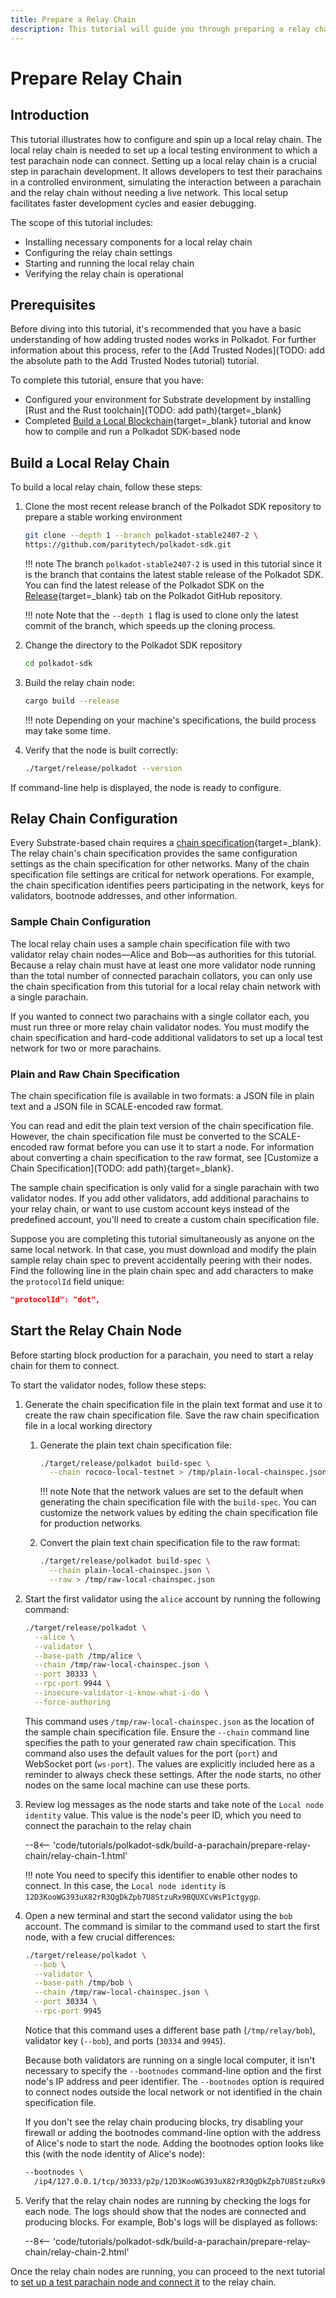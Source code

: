 ```yaml
---
title: Prepare a Relay Chain
description: This tutorial will guide you through preparing a relay chain so that you can connect a test parachain node to it for local testing.
---
```


# Prepare Relay Chain

## Introduction

This tutorial illustrates how to configure and spin up a local relay chain. The local relay chain is needed to set up a local testing environment to which a test parachain node can connect. Setting up a local relay chain is a crucial step in parachain development. It allows developers to test their parachains in a controlled environment, simulating the interaction between a parachain and the relay chain without needing a live network. This local setup facilitates faster development cycles and easier debugging.

The scope of this tutorial includes:

- Installing necessary components for a local relay chain
- Configuring the relay chain settings
- Starting and running the local relay chain
- Verifying the relay chain is operational

## Prerequisites

Before diving into this tutorial, it's recommended that you have a basic understanding of how adding trusted nodes works in Polkadot. For further information about this process, refer to the [Add Trusted Nodes](TODO: add the absolute path to the Add Trusted Nodes tutorial) tutorial.

To complete this tutorial, ensure that you have:

- Configured your environment for Substrate development by installing [Rust and the Rust toolchain](TODO: add path){target=\_blank}
- Completed [Build a Local Blockchain](/tutorials/polkadot-sdk/build-a-blockchain/build-a-local-blockchain){target=\_blank} tutorial and know how to compile and run a Polkadot SDK-based node

## Build a Local Relay Chain

To build a local relay chain, follow these steps:

1. Clone the most recent release branch of the Polkadot SDK repository to prepare a stable working environment

    ```bash
    git clone --depth 1 --branch polkadot-stable2407-2 \
    https://github.com/paritytech/polkadot-sdk.git
    ```

    !!! note
        The branch `polkadot-stable2407-2` is used in this tutorial since it is the branch that contains the latest stable release of the Polkadot SDK. You can find the latest release of the Polkadot SDK on the [Release](https://github.com/paritytech/polkadot-sdk/releases){target=\_blank} tab on the Polkadot GitHub repository.

    !!! note
        Note that the `--depth 1` flag is used to clone only the latest commit of the branch, which speeds up the cloning process.

2. Change the directory to the Polkadot SDK repository

    ```bash
    cd polkadot-sdk
    ```

3. Build the relay chain node:

    ```bash
    cargo build --release
    ```

    !!! note
        Depending on your machine's specifications, the build process may take some time.

4. Verify that the node is built correctly:

    ```bash
    ./target/release/polkadot --version
    ```

If command-line help is displayed, the node is ready to configure.

## Relay Chain Configuration

Every Substrate-based chain requires a [chain specification](TODO:update-path){target=\_blank}. The relay chain's chain specification provides the same configuration settings as the chain specification for other networks. Many of the chain specification file settings are critical for network operations. For example, the chain specification identifies peers participating in the network, keys for validators, bootnode addresses, and other information.

### Sample Chain Configuration

The local relay chain uses a sample chain specification file with two validator relay chain nodes—Alice and Bob—as authorities for this tutorial. Because a relay chain must have at least one more validator node running than the total number of connected parachain collators, you can only use the chain specification from this tutorial for a local relay chain network with a single parachain.

If you wanted to connect two parachains with a single collator each, you must run three or more relay chain validator nodes. You must modify the chain specification and hard-code additional validators to set up a local test network for two or more parachains.

### Plain and Raw Chain Specification

The chain specification file is available in two formats: a JSON file in plain text and a JSON file in SCALE-encoded raw format.

You can read and edit the plain text version of the chain specification file. However, the chain specification file must be converted to the SCALE-encoded raw format before you can use it to start a node. For information about converting a chain specification to the raw format, see [Customize a Chain Specification](TODO: add path){target=\_blank}.

The sample chain specification is only valid for a single parachain with two validator nodes. If you add other validators, add additional parachains to your relay chain, or want to use custom account keys instead of the predefined account, you'll need to create a custom chain specification file.

Suppose you are completing this tutorial simultaneously as anyone on the same local network. In that case, you must download and modify the plain sample relay chain spec to prevent accidentally peering with their nodes. Find the following line in the plain chain spec and add characters to make the `protocolId` field unique:

```json
"protocolId": "dot",
```

## Start the Relay Chain Node

Before starting block production for a parachain, you need to start a relay chain for them to connect.

To start the validator nodes, follow these steps:

1. Generate the chain specification file in the plain text format and use it to create the raw chain specification file. Save the raw chain specification file in a local working directory

    1. Generate the plain text chain specification file:

        ```bash
        ./target/release/polkadot build-spec \
          --chain rococo-local-testnet > /tmp/plain-local-chainspec.json
        ```

        !!! note
            Note that the network values are set to the default when generating the chain specification file with the `build-spec`. You can customize the network values by editing the chain specification file for production networks.

    2. Convert the plain text chain specification file to the raw format:

        ```bash
        ./target/release/polkadot build-spec \
          --chain plain-local-chainspec.json \
          --raw > /tmp/raw-local-chainspec.json
        ```

2. Start the first validator using the `alice` account by running the following command:

      ```bash
      ./target/release/polkadot \
        --alice \
        --validator \
        --base-path /tmp/alice \
        --chain /tmp/raw-local-chainspec.json \
        --port 30333 \
        --rpc-port 9944 \
        --insecure-validator-i-know-what-i-do \
        --force-authoring
      ```

    This command uses `/tmp/raw-local-chainspec.json` as the location of the sample chain specification file. Ensure the `--chain` command line specifies the path to your generated raw chain specification. This command also uses the default values for the port (`port`) and WebSocket port (`ws-port`). The values are explicitly included here as a reminder to always check these settings. After the node starts, no other nodes on the same local machine can use these ports.

3. Review log messages as the node starts and take note of the `Local node identity` value. This value is the node's peer ID, which you need to connect the parachain to the relay chain

    --8<-- 'code/tutorials/polkadot-sdk/build-a-parachain/prepare-relay-chain/relay-chain-1.html'

    !!! note
        You need to specify this identifier to enable other nodes to connect. In this case, the `Local node identity` is `12D3KooWG393uX82rR3QgDkZpb7U8StzuRx9BQUXCvWsP1ctgygp`.

4. Open a new terminal and start the second validator using the `bob` account. The command is similar to the command used to start the first node, with a few crucial differences:

    ```bash
    ./target/release/polkadot \
      --bob \
      --validator \
      --base-path /tmp/bob \
      --chain /tmp/raw-local-chainspec.json \
      --port 30334 \
      --rpc-port 9945
    ```

    Notice that this command uses a different base path (`/tmp/relay/bob`), validator key (`--bob`), and ports (`30334` and `9945`).

    Because both validators are running on a single local computer, it isn't necessary to specify the `--bootnodes` command-line option and the first node's IP address and peer identifier. The `--bootnodes` option is required to connect nodes outside the local network or not identified in the chain specification file.

    If you don't see the relay chain producing blocks, try disabling your firewall or adding the bootnodes command-line option with the address of Alice's node to start the node. Adding the bootnodes option looks like this (with the node identity of Alice's node):

    ```bash
    --bootnodes \
      /ip4/127.0.0.1/tcp/30333/p2p/12D3KooWG393uX82rR3QgDkZpb7U8StzuRx9BQUXCvWsP1ctgygp
    ```

5. Verify that the relay chain nodes are running by checking the logs for each node. The logs should show that the nodes are connected and producing blocks. For example, Bob's logs will be displayed as follows:

    --8<-- 'code/tutorials/polkadot-sdk/build-a-parachain/prepare-relay-chain/relay-chain-2.html'

Once the relay chain nodes are running, you can proceed to the next tutorial to [set up a test parachain node and connect it](/tutorials/polkadot-sdk/build-a-parachain/connect-a-parachain/) to the relay chain.
